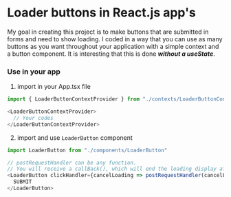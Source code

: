 # Loader buttons in React.js app's

My goal in creating this project is to make buttons that are submitted in forms and need to show loading.
I coded in a way that you can use as many buttons as you want throughout your application with a simple context and a button component. It is interesting that this is done ***without a useState***.

### Use in your app
1. import in your App.tsx file
```js
import { LoaderButtonContextProvider } from "./contexts/LoaderButtonContext"
```
```js
<LoaderButtonContextProvider>
  // Your codes
</LoaderButtonContextProvider>
```
2. import and use `LoaderButton` component
```js
import LoaderButton from "./components/LoaderButton"
```
```js
// postRequestHandler can be any function.
// You will receive a callBack(), which will end the loading display after your requests to API.
<LoaderButton clickHandler={cancelLoading => postRequestHandler(cancelLoading)}>
  SUBMIT
</LoaderButton>
```
